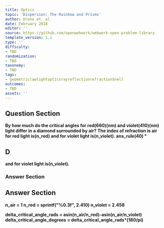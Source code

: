 ```yaml
---
title: Optics
topic: 'Dispersion: The Rainbow and Prisms'
author: Urone et. al
date: February 2018
editor: ''
source: https://github.com/openwebwork/webwork-open-problem-library
template_version: 1.1
type: ''
difficulty:
- TBD
randomization:
- TBD
taxonomy:
- TBD
tags:
- geometriclawlightopticsrayreflectionrefractionSnell
outcomes:
- TBD
assets: ''
---
```


## Question Section 

<b>
By how much do the critical angles for red(660)(nm) and violet(410)(nm) light differ in a diamond surrounded by air? The index of refraction is air for red light is(n_red) and for violet light is(n_violet).
ans_rule(40) &#176;

## D
and for violet light is(n_violet).
### Answer Section


## Answer Section

n_air = 1
n_red = sprintf("%0.3f", 2.410)
n_violet = 2.458

delta_critical_angle_rads = asin(n_air/n_red)-asin(n_air/n_violet)
delta_critical_angle_degrees = delta_critical_angle_rads*(180/pi)
